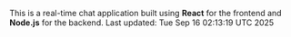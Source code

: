 This is a real-time chat application built using **React** for the frontend and **Node.js** for the backend.
Last updated: Tue Sep 16 02:13:19 UTC 2025
